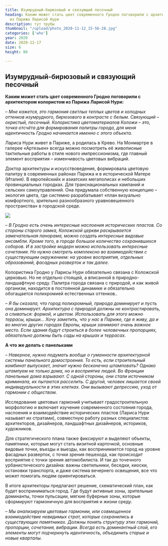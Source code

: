 ```yaml
---
title: Изумрудный-бирюзовый и связующий песочный
heading: Каким может стать цвет современного Гродно поговорили с архитектором колористом
  из Парижа Ларисой Нури
description: тут трубы
thumbnail: "/upload/photo_2020-11-12_15-56-28.jpg"
categories: ['who']
year: 2020
date: 2020-12-17
size: 6
height: 80

---
```

## **Изумрудный-бирюзовый и связующий песочный**

**Каким может стать цвет современного Гродно поговорили с архитектором колористом из Парижа Ларисой Нури:**

– _Мне кажется, это гармония светлых теплых цветов и холодных оттенков изумрудного, бирюзового в контрасте с белым. Связующий – охристый, песочный. Колористика цветоматериалов Коложи – это, точка отсчёта для формирования палитры города, для меня идентичность Гродно начинается именно с этого объекта._

Лариса Нури живет в Париже, а родилась в Крево. На Монмартре в галерее «Артезьен» всегда можно посмотреть её живописные тактильные работы в стиле нового импрессионизма, где главный элемент восприятия – изменчивость цветовых вибраций.

Доктор архитектуры и искусствоведения, формировала цветовую палитру в современных районах Парижа и в исторической Матере (Италия). В европейскийх и азиатских мегаполисах и небольших провинциальных городках. Для транснациональных кампаний и сельских самоуправлений. Она придумала собственную концепцию – экология цвета, где системно разрабатывает «план визуально комфортного, зрительно разнообразного уравновешенного пространства» в городской среде.

![](/upload/photo_2020-11-12_15-56-28.jpg)

_– В Гродно есть очень интересные наслоения исторических пластов. Со стороны старого замка, Коложской церкви раскрывается замечательная панорама, можно создать интересные видовые ансамбли. Кроме того, в городе большое количество сохранившихся соборов. И в застройке модерн можно использовать интересные сочетания. Но нужно смотреть комплексно во взаимодействии с существующим окружением: на уровне восприятия, отдельных образований, фасадных разверток и так далее._

Колористика Гродно у Ларисы Нури обязательно связана с Коложской церковью. Но не отдельно стоящей, а вписанной в природно-ландшафтную среду. Палитра города связана с природой, и как живой организм, находится в постоянной динамике и обязательно обогащается полихромией естественных оттенков._._

_– Я бы сказала, что город полихромный, природа доминирует и пусть она доминирует. Архитектура с природой должны не контрастировать, а сливаться: формой, и цветом. Использовать для этого можно террасы, крыши… Хочу заметить, что у нас в Париже, где я живу, да и во многих других городах Европы, крыши занимают очень важное место. Если здания будут строиться в более человечных пропорциях, обязательно должны быть сады на крышах и террасах._

**А что же делать с панельками**

_– Наверное, нужно подумать вообще о гуманности архитектурной системы панельного домостроения. То есть, если строительный комбинат выпускает, значит нужно бесконечно штамповать? Однако штампуем не только дома, но и восприятие людей. Во Франции панельные дома взрывают. С одной стороны, они стали источником криминала, их пытаются расселить. С другой, человек лишается своей индивидуальности в этих клетках. Они вызывают депрессию, уход от гармонии с обществом._

Исследование цветовых гармоний учитывает градостроительную морфологию и включает изучение современного состояния города, наслоения и взаимодействие исторических пластов (Лариса Нури называет их стратами), совместную работу разных специалистов: архитекторов, дизайнеров, ландшафтных дизайнеров, историков, художников.

Для стратегического плана также фиксируют и выделяют объекты, памятники, которые могут стать визитной карточкой, основные видовые точки, въезды и выезды, как воспринимается город на уровне фасадных разверток, с точки зрения пешехода, как происходит восприятие с точки зрения автомобилиста. И так до точечного урбанистического дизайна: важны светильники, беседки, киоски, остановки транспорта, и даже система вечернего освещения, все что может помогать людям ориентироваться.

В итоге архитекторы предлагают решение, схематический план, как будет восприниматься город. Где будут активные зоны, зрительные доминанты, точки пульсации, мягкие буферные зоны, которые сформируют гармоничную для восприятия и жизни среду.

– _Мы анализируем цветовые гармонии, или совмещенное взаимодействие невидимых страт, которые сохранились в существующих памятниках. Должны понять структуру этих гармоний, пропорции, сочетания, вибрации. Всегда есть доминантный слой, его элементы могут подчеркнуть идентичность, объединить старые и новые кварталы._